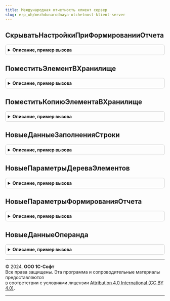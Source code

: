 ```yaml
---
title: Международная отчетность клиент сервер
slug: erp_uh/mezhdunarodnaya-otchetnost-klient-server
---
```



## СкрыватьНастройкиПриФормированииОтчета
<details style="margin: 1em 0; padding: 0.5em; border: 1px solid #ccc; border-radius: 6px;">

<summary style="font-weight: bold; cursor: pointer;">Описание, пример вызова</summary>

```bsl

// Скрывает видимость элементов формы, связанных с настройками отчета.
//
// Параметры:
//	Форма - ФормаКлиентскогоПриложения -
//	ДополнительныеПараметры - Структура, Неопределено - Структура, содержащая ключи:
//		* СкрыватьНастройкиПриФормированииОтчета - Булево - Признак необходимости скрытия настроек.
//		* ИмяГруппаПанельНастроек - Строка - Имя панели с настройками на форме.
//		* ИмяКнопкаПанельНастроек - Строка - Имя кнопки вызова панели настроек (опционально).
//
Процедура СкрыватьНастройкиПриФормированииОтчета(Форма, ДополнительныеПараметры = Неопределено) Экспорт
```

Пример вызова
```bsl
МеждународнаяОтчетностьКлиентСервер.СкрыватьНастройкиПриФормированииОтчета(Форма, ДополнительныеПараметры);
```
</details>

## ПоместитьЭлементВХранилище
<details style="margin: 1em 0; padding: 0.5em; border: 1px solid #ccc; border-radius: 6px;">

<summary style="font-weight: bold; cursor: pointer;">Описание, пример вызова</summary>

```bsl

// Помещает данные переданного элемента вида отчета во временное хранилище формы.
//
// Параметры:
//  Элемент - см. ФинансоваяОтчетностьКлиентСервер.СтруктураЭлементаОтчета
//  АдресХранилища - УникальныйИдентификатор - УИД формы вида отчета
//  ОчиститьСсылки - Булево - Если истина тогда ссылка элемента справочника и ссылка владельца отчета будут очищены.
//                            При записи такого элемента отчета будет сформирована новая ссылка т.о. помещаемый элемент
//                            будет скопирован.
//
// Возвращаемое значение:
//   Строка - Адрес в хранилище
//
Функция ПоместитьЭлементВХранилище(Элемент, АдресХранилища = Неопределено, ОчиститьСсылки = Ложь) Экспорт
```

Пример вызова
```bsl
Результат = МеждународнаяОтчетностьКлиентСервер.ПоместитьЭлементВХранилище(Элемент, АдресХранилища, ОчиститьСсылки);
```
</details>

## ПоместитьКопиюЭлементаВХранилище
<details style="margin: 1em 0; padding: 0.5em; border: 1px solid #ccc; border-radius: 6px;">

<summary style="font-weight: bold; cursor: pointer;">Описание, пример вызова</summary>

```bsl

// Помещает данные переданного элемента вида отчета во временное хранилище формы без ссылки элемента справочника.
// При записи такого элемента отчета будет сформирована новая ссылка т.о. помещаемый элемент будет скопирован.
//
// Параметры:
//  Элемент - см. ФинансоваяОтчетностьКлиентСервер.СтруктураЭлементаОтчета
//  АдресХранилища - УникальныйИдентификатор - УИД формы вида отчета.
//
// Возвращаемое значение:
//   Строка - Адрес в хранилище
//
Функция ПоместитьКопиюЭлементаВХранилище(Элемент, АдресХранилища = Неопределено) Экспорт
```

Пример вызова
```bsl
Результат = МеждународнаяОтчетностьКлиентСервер.ПоместитьКопиюЭлементаВХранилище(Элемент, АдресХранилища);
```
</details>

## НовыеДанныеЗаполненияСтроки
<details style="margin: 1em 0; padding: 0.5em; border: 1px solid #ccc; border-radius: 6px;">

<summary style="font-weight: bold; cursor: pointer;">Описание, пример вызова</summary>

```bsl

// Функция возвращает структуру параметров для процедуры ЗаполнитьСтрокуДерева
//
// Параметры:
//  ДополнительныеРеквизитыСтроки - Строка - могут быть переданы дополнительные реквизиты строки дерева.
//
// Возвращаемое значение:
//  Структура - параметры для заполнения новой строки дерева значений элементов отчета:
//   *Источник - Структура -
//   *СтрокаПриемник - ДанныеФормыЭлементДерева, ДанныеФормыЭлементКоллекции -
//   *АдресЭлементаВХранилище - Строка -
//   *Поле - ДанныеФормыКоллекция -
//
Функция НовыеДанныеЗаполненияСтроки(ДополнительныеРеквизитыСтроки = "") Экспорт
```

Пример вызова
```bsl
Результат = МеждународнаяОтчетностьКлиентСервер.НовыеДанныеЗаполненияСтроки(ДополнительныеРеквизитыСтроки);
```
</details>

## НовыеПараметрыДереваЭлементов
<details style="margin: 1em 0; padding: 0.5em; border: 1px solid #ccc; border-radius: 6px;">

<summary style="font-weight: bold; cursor: pointer;">Описание, пример вызова</summary>

```bsl

// Формирует стандартную структуру параметров для получения дерева элементов отчета
//
// Возвращаемое значение:
//  Структура - Параметры:
//  	* ИмяЭлементаДерева - Строка - Имя элемента дерева элементов
//  	* РежимРаботы - ПеречислениеСсылка.РежимыОтображенияДереваНовыхЭлементов -
//  	* БыстрыйПоиск - Строка -
//  	* ФильтрПоВидуОтчета - СправочникСсылка.ВидыФинансовыхОтчетов -
//  	* ТекущийВидОтчета - СправочникСсылка.ВидыФинансовыхОтчетов -
//  	* ПланыСчетов - Массив Из СправочникСсылка.ПланыСчетовМеждународногоУчета -
//  	              - Массив Из СправочникСсылка.ИдентификаторыОбъектовМетаданных -
//
Функция НовыеПараметрыДереваЭлементов() Экспорт
```

Пример вызова
```bsl
Результат = МеждународнаяОтчетностьКлиентСервер.НовыеПараметрыДереваЭлементов() 
```
</details>

## НовыеПараметрыФормированияОтчета
<details style="margin: 1em 0; padding: 0.5em; border: 1px solid #ccc; border-radius: 6px;">

<summary style="font-weight: bold; cursor: pointer;">Описание, пример вызова</summary>

```bsl

// Формирует стандартную структуру параметров формирования финансовой отчетности
//
// Возвращаемое значение:
//  Структура - поля параметров для формирования финансовой отчетности.
//
Функция НовыеПараметрыФормированияОтчета() Экспорт
```

Пример вызова
```bsl
Результат = МеждународнаяОтчетностьКлиентСервер.НовыеПараметрыФормированияОтчета() 
```
</details>

## НовыеДанныеОперанда
<details style="margin: 1em 0; padding: 0.5em; border: 1px solid #ccc; border-radius: 6px;">

<summary style="font-weight: bold; cursor: pointer;">Описание, пример вызова</summary>

```bsl

// Формирует стандартную структуру одиночного элемента финансового отчета
//
// Возвращаемое значение:
//  Структура - поля одиночного элемента финансового отчета.
//
Функция НовыеДанныеОперанда() Экспорт
```

Пример вызова
```bsl
Результат = МеждународнаяОтчетностьКлиентСервер.НовыеДанныеОперанда() 
```
</details>

---

© 2024, **ООО 1С-Софт**  
Все права защищены. Эта программа и сопроводительные материалы предоставляются  
в соответствии с условиями лицензии [Attribution 4.0 International (CC BY 4.0)](https://creativecommons.org/licenses/by/4.0/legalcode).

---
